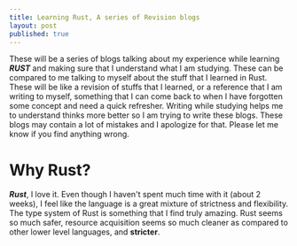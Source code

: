 ```yaml
---
title: Learning Rust, A series of Revision blogs
layout: post
published: true
---
```


These will be a  series of blogs talking about my experience while learning ***RUST*** and making sure that I understand what I am studying. These can be compared to me talking to myself about the stuff that I learned in Rust. These will be like a revision of stuffs that I learned, or a reference that I am writing to myself, something that I can come back to when I have forgotten some concept and need a quick refresher. Writing while studying helps me to understand thinks more better so I am trying to write these blogs. These blogs may contain a lot of mistakes and I apologize for that. Please let me know if you find anything wrong.

# Why Rust?

***Rust***, I love it. Even though I haven't spent much time with it (about 2 weeks), I feel like the language is a great mixture of strictness and flexibility.  The type system of Rust is something that I find truly amazing. Rust seems so much safer, resource acquisition seems so much cleaner as compared to other lower level languages, and **stricter**.
